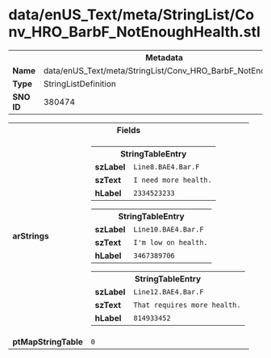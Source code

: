 <h1>data/enUS_Text/meta/StringList/Conv_HRO_BarbF_NotEnoughHealth.stl</h1><table><tr><th colspan="100%">Metadata</th></tr><tr><td><b>Name</b></td><td>data/enUS_Text/meta/StringList/Conv_HRO_BarbF_NotEnoughHealth.stl</td></tr><tr><td><b>Type</b></td><td>StringListDefinition</td></tr><tr><td><b>SNO ID</b></td><td>380474</td></tr></table>

<table><tr><th colspan="100%">Fields</th></tr><tr><td><b>arStrings</b></td><td><table><tr><th colspan="100%">StringTableEntry</th></tr><tr><td><b>szLabel</b></td><td><code>Line8.BAE4.Bar.F</code></td></tr><tr><td><b>szText</b></td><td><code>I need more health.</code></td></tr><tr><td><b>hLabel</b></td><td><code>2334523233</code></td></tr></table>


<table><tr><th colspan="100%">StringTableEntry</th></tr><tr><td><b>szLabel</b></td><td><code>Line10.BAE4.Bar.F</code></td></tr><tr><td><b>szText</b></td><td><code>I'm low on health.</code></td></tr><tr><td><b>hLabel</b></td><td><code>3467389706</code></td></tr></table>


<table><tr><th colspan="100%">StringTableEntry</th></tr><tr><td><b>szLabel</b></td><td><code>Line12.BAE4.Bar.F</code></td></tr><tr><td><b>szText</b></td><td><code>That requires more health.</code></td></tr><tr><td><b>hLabel</b></td><td><code>814933452</code></td></tr></table>


</td></tr><tr><td><b>ptMapStringTable</b></td><td><code>0</code></td></tr></table>

